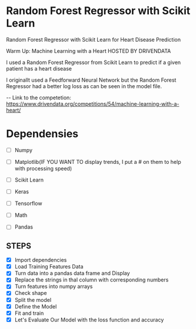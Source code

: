 # Random Forest Regressor with Scikit Learn

Random Forest Regressor with Scikit Learn for Heart Disease Prediction 

Warm Up: Machine Learning with a Heart
HOSTED BY DRIVENDATA

I used a Random Forest Regressor from Scikit Learn to predict if a given patient has a heart disease 

I originallt used a Feedforward Neural Network but the Random Forest Regressor had a better log loss as can be seen in the model file.

-- Link to the competetion: https://www.drivendata.org/competitions/54/machine-learning-with-a-heart/

# Dependensies 
- [ ] Numpy
- [ ] Matplotlib(IF YOU WANT TO display trends, I put a # on them to help with processing speed)
- [ ] Scikit Learn
- [ ] Keras
- [ ] Tensorflow
- [ ] Math
- [ ] Pandas


## STEPS
- [x] Import dependencies
- [x] Load Training Features Data
- [x] Turn data into a pandas data frame and Display
- [x] Replace the strings in thal column with corresponding numbers
- [x] Turn features into numpy arrays  
- [x] Check shape
- [x] Split the model 
- [x] Define the Model
- [x] Fit and train
- [x] Let's Evaluate Our Model with the loss function and accuracy
